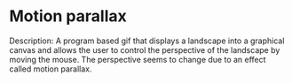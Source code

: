 # Motion parallax

Description: A program based gif that displays a landscape into a graphical canvas and allows the user to control the perspective of the landscape by moving the mouse. The perspective seems to change due to an effect called motion parallax.

